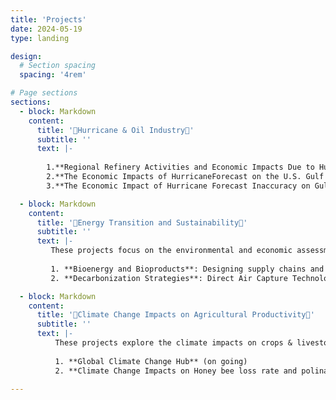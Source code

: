 ```yaml
---
title: 'Projects'
date: 2024-05-19
type: landing

design:
  # Section spacing
  spacing: '4rem'

# Page sections
sections:
  - block: Markdown
    content:
      title: '🚗Hurricane & Oil Industry🚗'
      subtitle: ''
      text: |-
    
        1.**Regional Refinery Activities and Economic Impacts Due to Hurricane’s Landfalls in the Gulf Coast Region**
        2.**The Economic Impacts of HurricaneForecast on the U.S. Gulf Coast Petroleum Refineries**
        3.**The Economic Impact of Hurricane Forecast Inaccuracy on Gulf Coast Petroleum Refineries**

  - block: Markdown
    content:
      title: '🔋Energy Transition and Sustainability🔋'
      subtitle: ''
      text: |-
         These projects focus on the environmental and economic assessment of emerging technologies on bioenergy:
      
         1. **Bioenergy and Bioproducts**: Designing supply chains and modeling the market response of low-carbon bioproducts entry.
         2. **Decarbonization Strategies**: Direct Air Capture Technologies (DAC) and Bioenergy with Carbon Capture and Storage (BECCS).

  - block: Markdown
    content:
      title: '🌱Climate Change Impacts on Agricultural Productivity🌱'
      subtitle: ''
      text: |-
          These projects explore the climate impacts on crops & livestocks:
      
          1. **Global Climate Change Hub** (on going)
          2. **Climate Change Impacts on Honey bee loss rate and polination market**

---
```




